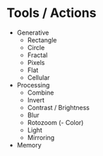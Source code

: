 Tools / Actions
===============

- Generative
  - Rectangle
  - Circle
  - Fractal
  - Pixels
  - Flat
  - Cellular
- Processing
  - Combine
  - Invert
  - Contrast / Brightness
  - Blur
  - Rotozoom
  (- Color)
  - Light
  - Mirroring
- Memory